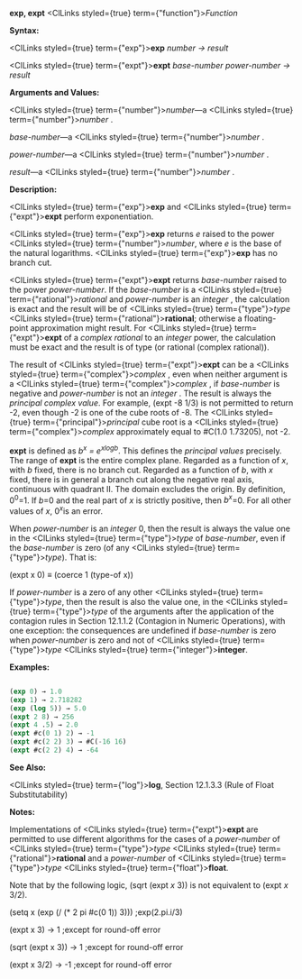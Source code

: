 **exp, expt** <ClLinks styled={true} term={"function"}><i>Function</i></ClLinks> 



**Syntax:** 



<ClLinks styled={true} term={"exp"}><b>exp</b></ClLinks> *number → result* 



<ClLinks styled={true} term={"expt"}><b>expt</b></ClLinks> *base-number power-number → result* 



**Arguments and Values:** 



<ClLinks styled={true} term={"number"}><i>number</i></ClLinks>—a <ClLinks styled={true} term={"number"}><i>number</i></ClLinks> . 



*base-number*—a <ClLinks styled={true} term={"number"}><i>number</i></ClLinks> . 



*power-number*—a <ClLinks styled={true} term={"number"}><i>number</i></ClLinks> . 



*result*—a <ClLinks styled={true} term={"number"}><i>number</i></ClLinks> . 



**Description:** 



<ClLinks styled={true} term={"exp"}><b>exp</b></ClLinks> and <ClLinks styled={true} term={"expt"}><b>expt</b></ClLinks> perform exponentiation. 



<ClLinks styled={true} term={"exp"}><b>exp</b></ClLinks> returns *e* raised to the power <ClLinks styled={true} term={"number"}><i>number</i></ClLinks>, where *e* is the base of the natural logarithms. <ClLinks styled={true} term={"exp"}><b>exp</b></ClLinks> has no branch cut. 



<ClLinks styled={true} term={"expt"}><b>expt</b></ClLinks> returns *base-number* raised to the power *power-number*. If the *base-number* is a <ClLinks styled={true} term={"rational"}><i>rational</i></ClLinks> and *power-number* is an *integer* , the calculation is exact and the result will be of <ClLinks styled={true} term={"type"}><i>type</i></ClLinks> <ClLinks styled={true} term={"rational"}><b>rational</b></ClLinks>; otherwise a floating-point approximation might result. For <ClLinks styled={true} term={"expt"}><b>expt</b></ClLinks> of a *complex rational* to an *integer* power, the calculation must be exact and the result is of type (or rational (complex rational)). 



The result of <ClLinks styled={true} term={"expt"}><b>expt</b></ClLinks> can be a <ClLinks styled={true} term={"complex"}><i>complex</i></ClLinks> , even when neither argument is a <ClLinks styled={true} term={"complex"}><i>complex</i></ClLinks> , if *base-number* is negative and *power-number* is not an *integer* . The result is always the *principal complex value*. For example, (expt -8 1/3) is not permitted to return -2, even though -2 is one of the cube roots of -8. The <ClLinks styled={true} term={"principal"}><i>principal</i></ClLinks> cube root is a <ClLinks styled={true} term={"complex"}><i>complex</i></ClLinks> approximately equal to #C(1.0 1.73205), not -2. 



<b>expt</b> is defined as <i>b<sup>x</sup> = e<sup>xlogb</sup></i>. This defines the <i>principal values</i> precisely. The range of <b>expt</b> is the entire complex plane. Regarded as a function of <i>x</i>, with <i>b</i> fixed, there is no branch cut. Regarded as a function of <i>b</i>, with <i>x</i> fixed, there is in general a branch cut along the negative real axis, continuous with quadrant II. The domain excludes the origin. By definition, 0<sup>0</sup>=1. If <i>b</i>=0 and the real part of <i>x</i> is strictly positive, then <i>b<sup>x</sup></i>=0. For all other values of <i>x</i>, 0<i><sup>x</sup></i>is an error. 







 



 



When *power-number* is an *integer* 0, then the result is always the value one in the <ClLinks styled={true} term={"type"}><i>type</i></ClLinks> of *base-number*, even if the *base-number* is zero (of any <ClLinks styled={true} term={"type"}><i>type</i></ClLinks>). That is: 



(expt x 0) *≡* (coerce 1 (type-of x)) 



If *power-number* is a zero of any other <ClLinks styled={true} term={"type"}><i>type</i></ClLinks>, then the result is also the value one, in the <ClLinks styled={true} term={"type"}><i>type</i></ClLinks> of the arguments after the application of the contagion rules in Section 12.1.1.2 (Contagion in Numeric Operations), with one exception: the consequences are undefined if *base-number* is zero when *power-number* is zero and not of <ClLinks styled={true} term={"type"}><i>type</i></ClLinks> <ClLinks styled={true} term={"integer"}><b>integer</b></ClLinks>. 



**Examples:**
```lisp

(exp 0) → 1.0 
(exp 1) → 2.718282 
(exp (log 5)) → 5.0 
(expt 2 8) → 256 
(expt 4 .5) → 2.0 
(expt #c(0 1) 2) → -1 
(expt #c(2 2) 3) → #C(-16 16) 
(expt #c(2 2) 4) → -64 

```
**See Also:** 



<ClLinks styled={true} term={"log"}><b>log</b></ClLinks>, Section 12.1.3.3 (Rule of Float Substitutability) 



**Notes:** 



Implementations of <ClLinks styled={true} term={"expt"}><b>expt</b></ClLinks> are permitted to use different algorithms for the cases of a *power-number* of <ClLinks styled={true} term={"type"}><i>type</i></ClLinks> <ClLinks styled={true} term={"rational"}><b>rational</b></ClLinks> and a *power-number* of <ClLinks styled={true} term={"type"}><i>type</i></ClLinks> <ClLinks styled={true} term={"float"}><b>float</b></ClLinks>. 



Note that by the following logic, (sqrt (expt *x* 3)) is not equivalent to (expt *x* 3/2). 



(setq x (exp (/ (\* 2 pi #c(0 1)) 3))) ;exp(2.pi.i/3) 



(expt x 3) → 1 ;except for round-off error 



(sqrt (expt x 3)) → 1 ;except for round-off error 



(expt x 3/2) → -1 ;except for round-off error 



